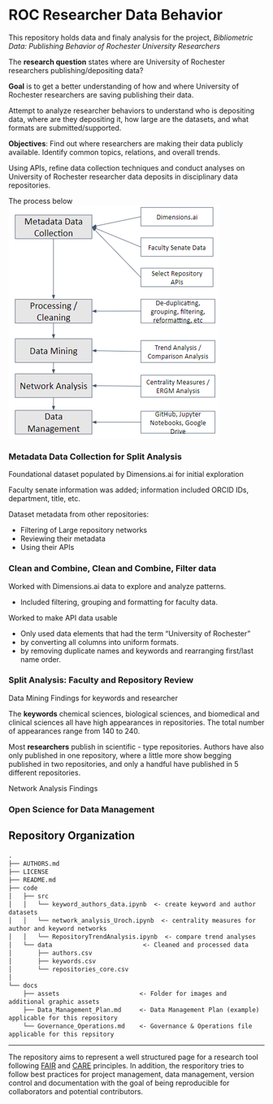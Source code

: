 # ROC Researcher Data Behavior

This repository holds data and finaly analysis for the project, *Bibliometric Data: Publishing Behavior of Rochester University Researchers* 

The **research question** states where are University of Rochester researchers publishing/depositing data?

**Goal** is to get a better understanding of how and where University of Rochester researchers are saving publishing their data.

Attempt to analyze researcher behaviors to understand who is depositing data, where are they depositing it, how large are the datasets, and what formats are submitted/supported.

**Objectives**: Find out where researchers are making their data publicly available. Identify common topics, relations, and overall trends.

Using APIs, refine data collection techniques and conduct analyses on University of Rochester researcher data deposits in disciplinary data repositories. 

The process below
![alt text](docs/assets/metadata_process.png "Metatdata Data Analysis Process")


### Metadata Data Collection for Split Analysis

Foundational dataset populated by Dimensions.ai for initial exploration

Faculty senate information was added; information included ORCID IDs, department, title, etc.

Dataset metadata from other repositories:
- Filtering of Large repository networks
- Reviewing their metadata
- Using their APIs

### Clean and Combine, Clean and Combine, Filter data

Worked with Dimensions.ai data to explore and analyze patterns.
- Included filtering, grouping and formatting for faculty data.

Worked to make API data usable
- Only used data elements that had the term “University of Rochester”
- by converting all columns into uniform formats. 
- by removing duplicate names and keywords and rearranging first/last name order.

### Split Analysis: Faculty and Repository Review

Data Mining Findings for keywords and researcher 

The **keywords** chemical sciences, biological sciences, and biomedical and clinical sciences all have high appearances in repositories. The total number of appearances range from 140 to 240.

Most **researchers** publish in scientific - type repositories. Authors have also only published in one repository, where a little more show begging published in two repositories, and only a handful have published in 5 different repositories.

Network Analysis Findings

### Open Science for Data Management

## Repository Organization

```
.
├── AUTHORS.md
├── LICENSE
├── README.md
├── code
│   ├── src
│   │   └── keyword_authors_data.ipynb  <- create keyword and author datasets
│   │   └── network_analysis_Uroch.ipynb  <- centrality measures for author and keyword networks
│   │   └── RepositoryTrendAnalysis.ipynb  <- compare trend analyses
│   └── data                         <- Cleaned and processed data
│       ├── authors.csv
│       ├── keywords.csv
│       └── repositories_core.csv
│              
└── docs                           
    ├── assets                      <- Folder for images and additional graphic assets
    ├── Data_Management_Plan.md     <- Data Management Plan (example) applicable for this repository
    └── Governance_Operations.md    <- Governance & Operations file applicable for this repsitory
```
---

The repository aims to represent a well structured page for a research tool following [FAIR](https://www.go-fair.org/fair-principles/) and [CARE](https://static1.squarespace.com/static/5d3799de845604000199cd24/t/5da9f4479ecab221ce848fb2/1571419335217/CARE+Principles_One+Pagers+FINAL_Oct_17_2019.pdf) principles. In addition, the resporitory tries to follow best practices for project management, data management, version control and documentation with the goal of being reproducible for collaborators and potential contributors.
